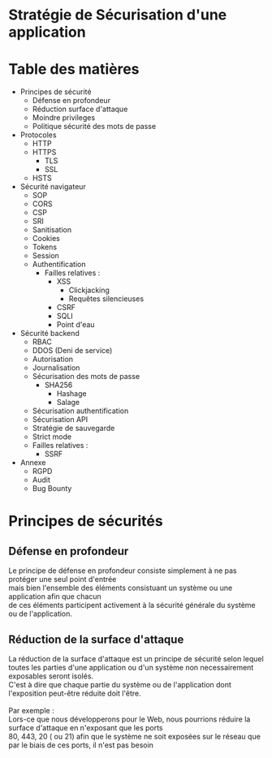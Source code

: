 # Stratégie de Sécurisation d'une application

# Table des matières

- Principes de sécurité
    - Défense en profondeur 
    - Réduction surface d'attaque 
    - Moindre privileges 
    - Politique sécurité des mots de passe 
- Protocoles
    - HTTP
    - HTTPS
        - TLS
        - SSL 
    - HSTS 
- Sécurité navigateur
    - SOP 
    - CORS 
    - CSP 
    - SRI 
    - Sanitisation 
    - Cookies 
    - Tokens 
    - Session 
    - Authentification 
        - Failles relatives :
            - XSS 
                - Clickjacking 
                - Requêtes silencieuses 
            - CSRF 
            - SQLI 
            - Point d'eau 
- Sécurité backend
    - RBAC 
    - DDOS (Deni de service) 
    - Autorisation 
    - Journalisation 
    - Sécurisation des mots de passe 
        - SHA256 
            - Hashage
            - Salage  
    - Sécurisation authentification 
    - Sécurisation API 
    - Stratégie de sauvegarde 
    - Strict mode 
    - Failles relatives : 
        - SSRF 
- Annexe
    - RGPD 
    - Audit 
    - Bug Bounty 

# Principes de sécurités

## Défense en profondeur

Le principe de défense en profondeur consiste simplement à ne pas protéger une seul point d'entrée<br>
mais bien l'ensemble des éléments consistuant un système ou une application afin que chacun<br>
de ces éléments participent activement à la sécurité générale du système ou de l'application.<br>

## Réduction de la surface d'attaque

La réduction de la surface d'attaque est un principe de sécurité selon lequel toutes les parties d'une application ou d'un système non necessairement exposables seront isolés.<br>
C'est à dire que chaque partie du système ou de l'application dont l'exposition peut-être réduite doit l'être.<br>
<br>
Par exemple : <br>
Lors-ce que nous développerons pour le Web, nous pourrions réduire la surface d'attaque en n'exposant que les ports<br>
80, 443, 20 ( ou 21) afin que le système ne soit exposées sur le réseau que par le biais de ces ports, il n'est pas besoin